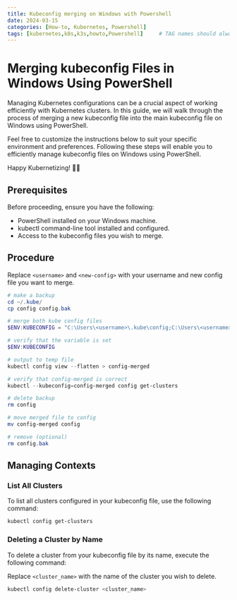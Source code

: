 ```yaml
---
title: Kubeconfig merging on Windows with Powershell 
date: 2024-03-15
categories: [How-to, Kubernetes, Powershell]
tags: [kubernetes,k8s,k3s,howto,Powershell]     # TAG names should always be lowercase
---
```


# Merging kubeconfig Files in Windows Using PowerShell

Managing Kubernetes configurations can be a crucial aspect of working efficiently with Kubernetes clusters. In this guide, we will walk through the process of merging a new kubeconfig file into the main kubeconfig file on Windows using PowerShell.

Feel free to customize the instructions below to suit your specific environment and preferences. Following these steps will enable you to efficiently manage kubeconfig files on Windows using PowerShell.

Happy Kubernetizing! 🚀🔧

## Prerequisites

Before proceeding, ensure you have the following:

- PowerShell installed on your Windows machine.
- kubectl command-line tool installed and configured.
- Access to the kubeconfig files you wish to merge.

## Procedure

Replace `<username>` and `<new-config>` with your username and new config file you want to merge.
```powershell
# make a backup
cd ~/.kube/
cp config config.bak

# merge both kube config files
$ENV:KUBECONFIG = "C:\Users\<username>\.kube\config;C:\Users\<username>\.kube\<new-config>"

# verify that the variable is set
$ENV:KUBECONFIG

# output to temp file
kubectl config view --flatten > config-merged

# verify that config-merged is correct
kubectl --kubeconfig=config-merged config get-clusters

# delete backup
rm config

# move merged file to config
mv config-merged config

# remove (optional)
rm config.bak
```

## Managing Contexts

### List All Clusters

To list all clusters configured in your kubeconfig file, use the following command:

```powershell
kubectl config get-clusters
```


### Deleting a Cluster by Name

To delete a cluster from your kubeconfig file by its name, execute the following command:

Replace `<cluster_name>` with the name of the cluster you wish to delete.
```powershell
kubectl config delete-cluster <cluster_name>
```
